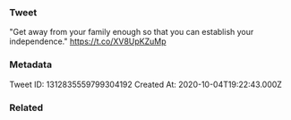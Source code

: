 ### Tweet
"Get away from your family enough so that you can establish your independence." https://t.co/XV8UpKZuMp

### Metadata
Tweet ID: 1312835559799304192
Created At: 2020-10-04T19:22:43.000Z

### Related

